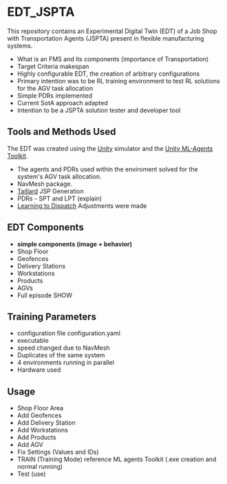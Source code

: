 # EDT_JSPTA
This repository contains an Experimental Digital Twin (EDT) of a Job Shop with Transportation Agents (JSPTA) present in flexible manufacturing systems.
- What is an FMS and its components (importance of Transportation)
- Target Criteria makespan
- Highly configurable EDT, the creation of arbitrary configurations
- Primary intention was to be RL training environment to test RL solutions for the AGV task allocation
- Simple PDRs implemented 
- Current SotA approach adapted
- Intention to be a JSPTA solution tester and developer tool

## Tools and Methods Used
The EDT was created using the [Unity](https://unity.com/) simulator and the [Unity ML-Agents Toolkit](https://github.com/Unity-Technologies/ml-agents). 
- The agents and PDRs used within the enviroment solved for the system's AGV task allocation. 
- NavMesh package. 
- [Taillard](https://doi.org/10.1016/0377-2217(93)90182-M) JSP Generation
- PDRs - SPT and LPT (explain)
- [Learning to Dispatch](https://doi.org/10.48550/arXiv.2010.12367) Adjustments were made

## EDT Components
- **simple components (image + behavior)**
- Shop Floor
- Geofences
- Delivery Stations
- Workstations 
- Products
- AGVs
- Full episode SHOW

## Training Parameters
- configuration file configuration.yaml 
- executable
- speed changed due to NavMesh
- Duplicates of the same system
- 4 environments running in parallel 
- Hardware used

## Usage
- Shop Floor Area
- Add Geofences
- Add Delivery Station
- Add Workstations
- Add Products
- Add AGV
- Fix Settings (Values and IDs)
- TRAIN (Training Mode) reference ML agents Toolkit (.exe creation and normal running)
- Test (use)
